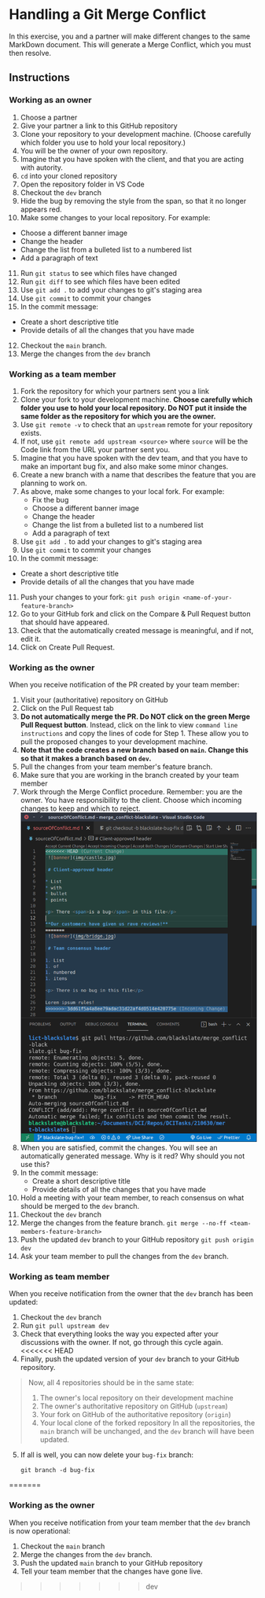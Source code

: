 # Handling a Git Merge Conflict

In this exercise, you and a partner will make different changes to the same MarkDown document. This will generate a Merge Conflict, which you must then resolve.

## Instructions

### Working as an owner
1. Choose a partner
2. Give your partner a link to this GitHub repository
3. Clone your repository to your development machine. (Choose carefully which folder you use to hold your local repository.)
4. You will be the owner of your own repository.
5. Imagine that you have spoken with the client, and that you are acting with autority.
6. `cd` into your cloned repository
7. Open the repository folder in VS Code
8. Checkout the `dev` branch
9. Hide the bug by removing the style from the span, so that it no longer appears red.
10. Make some changes to your local repository. For example:
   * Choose a different banner image
   * Change the header
   * Change the list from a bulleted list to a numbered list
   * Add a paragraph of text
11. Run `git status` to see which files have changed
12. Run `git diff` to see which files have been edited
13. Use `git add .` to add your changes to git's staging area
14. Use `git commit` to commit your changes
15. In the commit message:
   * Create a short descriptive title
   * Provide details of all the changes that you have made
12. Checkout the `main` branch.
13. Merge the changes from the `dev` branch

### Working as a team member
1. Fork the repository for which your partners sent you a link
2. Clone your fork to your development machine. **Choose carefully which folder you use to hold your local repository. Do NOT put it inside the same folder as the repository for which you are the owner.**
3. Use `git remote -v` to check that an `upstream` remote for your repository exists.
4. If not, use `git remote add upstream <source>` where `source` will be the Code link from the URL your partner sent you.
5. Imagine that you have spoken with the dev team, and that you have to make an important bug fix, and also make some minor changes.
6. Create a new branch with a name that describes the feature that you are planning to work on.
7. As above, make some changes to your local fork. For example:
   * Fix the bug
   * Choose a different banner image
   * Change the header
   * Change the list from a bulleted list to a numbered list
   * Add a paragraph of text
8. Use `git add .` to add your changes to git's staging area
9. Use `git commit` to commit your changes
10. In the commit message:
   * Create a short descriptive title
   * Provide details of all the changes that you have made
11. Push your changes to your fork:
   `git push origin <name-of-your-feature-branch>`
11. Go to your GitHub fork and click on the Compare & Pull Request button that should have appeared.
12. Check that the automatically created message is meaningful, and if not, edit it.
13. Click on Create Pull Request.

### Working as the owner
When you receive notification of the PR created by your team member:
1. Visit your (authoritative) repository on GitHub
2. Click on the Pull Request tab
3. **Do not automatically merge the PR. Do NOT click on the green Merge Pull Request button**. Instead, click on the link to view `command line instructions` and copy the lines of code for Step 1. These allow you to pull the proposed changes to your development machine.
4. **Note that the code creates a new branch based on `main`. Change this so that it makes a branch based on `dev`.**
5. Pull the changes from your team member's feature branch.
6. Make sure that you are working in the branch created by your team member
7. Work through the Merge Conflict procedure. Remember: you are the owner. You have responsibility to the client. Choose which incoming changes to keep and which to reject.
![Merge Conflict](img/conflict.png)
8. When you are satisfied, commit the changes. You will see an automatically generated message. Why is it red? Why should you not use this?
9. In the commit message:
   * Create a short descriptive title
   * Provide details of all the changes that you have made
10. Hold a meeting with your team member, to reach consensus on what should be merged to the `dev` branch.
11. Checkout the `dev` branch
12. Merge the changes from the feature branch.
    `git merge --no-ff <team-members-feature-branch>`
13. Push the updated `dev` branch to your GitHub repository
    `git push origin dev`
14. Ask your team member to pull the changes from the `dev` branch.


### Working as team member
When you receive notification from the owner that the `dev` branch has been updated:
1. Checkout the `dev` branch
2. Run `git pull upstream dev`
3. Check that everything looks the way you expected after your discussions with the owner. If not, go through this cycle again.
<<<<<<< HEAD
4. Finally, push the updated version of your `dev` branch to your GitHub repository.

> Now, all 4 repositories should be in the same state:
>   1. The owner's local repository on their development machine
>   2. The owner's authoritative repository on GitHub (`upstream`)
>   3. Your fork on GitHub of the authoritative repository (`origin`)
>   4. Your local clone of the forked repository
> In all the repositories, the `main` branch will be unchanged, and the `dev` branch will have been updated.

5. If all is well, you can now delete your `bug-fix` branch:
   ```
   git branch -d bug-fix
   ```
=======


### Working as the owner
When you receive notification from your team member that the `dev` branch is now operational:
1. Checkout the `main` branch
2. Merge the changes from the `dev` branch.
3. Push the updated `main` branch to your GitHub repository
4. Tell your team member that the changes have gone live.
>>>>>>> dev
